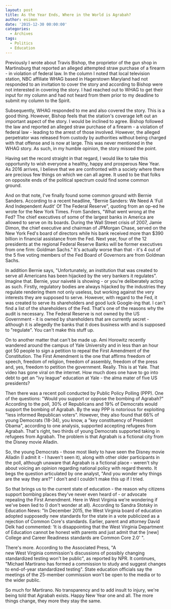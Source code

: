 ```yaml
---
layout: post
title: As the Year Ends, Where in the World is Agrabah?
author: esimon
date: '2015-12-30 00:00:00'
categories:
  - Archives
tags:
  - Politics
  - Education
---
```

Previously I wrote about Travis Bishop, the proprietor of the gun shop in Martinsburg that reported an alleged attempted straw purchase of a firearm - in violation of federal law. In the column I noted that local television station, NBC affiliate WHAG based in Hagerstown Maryland had not responded to an invitation to cover the story and according to Bishop were not interested in covering the story. I had reached out to WHAG to get their input for my column and had not heard from them prior to my deadline to submit my column to the Spirit. 

Subsequently, WHAG responded to me and also covered the story. This is a good thing. However, Bishop feels that the station's coverage left out an important aspect of the story. I would be inclined to agree. Bishop followed the law and reported an alleged straw purchase of a firearm - a violation of federal law - leading to the arrest of those involved. However, the alleged perpetrator was released from custody by authorities without being charged with that offense and is now at large. This was never mentioned in the WHAG story. As such, in my humble opinion, the story missed the point. 

Having set the record straight in that regard, I would like to take this opportunity to wish everyone a healthy, happy and prosperous New Year. As 2016 arrives, I believe that we are confronted with a society where there are precious few things on which we can all agree. It used to be that folks on opposite ends of the political spectrum could find some common ground. 

And on that note, I've finally found some common ground with Bernie Sanders. According to a recent headline, "Bernie Sanders: We Need A ‘Full And Independent Audit' Of The Federal Reserve", quoting from an op-ed he wrote for the New York Times. From Sanders, "What went wrong at the Fed? The chief executives of some of the largest banks in America are allowed to serve on its boards. During the Wall Street crisis of 2007, Jamie Dimon, the chief executive and chairman of JPMorgan Chase, served on the New York Fed's board of directors while his bank received more than $390 billion in financial assistance from the Fed. Next year, four of the 12 presidents at the regional Federal Reserve Banks will be former executives from one firm: Goldman Sachs." It's actually worse than that - it's 4 out of the 5 five voting members of the Fed Board of Governors are from Goldman Sachs. 

In addition Bernie says, "Unfortunately, an institution that was created to serve all Americans has been hijacked by the very bankers it regulates". Imagine that. Bernie, your naiveté is showing - or you're deliberately acting as such. Firstly, regulatory bodies are always hijacked by the industries they regulate rendering them not only useless, but working against the very interests they are supposed to serve. However, with regard to the Fed, it was created to serve its shareholders and good luck Google-ing that. I can't find a list of the shareholders of the Fed. That's one of the reasons why the audit is necessary. The Federal Reserve is not owned by the US Government - it is owned by shareholders that are currently secret - although it is allegedly the banks that it does business with and is supposed to "regulate". You can't make this stuff up. 

On to another matter that can't be made up. Ami Horowitz recently wandered around the campus of Yale University and in less than an hour got 50 people to sign a petition to repeal the First Amendment of the Constitution. The First Amendment is the one that affirms freedom of speech, freedom of religion, freedom of assembly, freedom of the press and, yes, freedom to petition the government. Really. This is at Yale. That video has gone viral on the internet. How much does one have to go into debt to get an "ivy league" education at Yale - the alma mater of five US presidents?

Then there was a recent poll conducted by Public Policy Polling (PPP). One of the questions: "Would you support or oppose the bombing of Agrabah?" According to the poll, 30% of Republicans and 19% of Democrats would support the bombing of Agrabah. By the way PPP is notorious for exploiting "less informed Republican voters". However, they also found that 66% of young Democrats (18-34), you know, a "key constituency of President Obama", according to one analysis, supported accepting refugees from Agrabah. That's right, two thirds of young Democrats supported taking in refugees from Agrabah. The problem is that Agrabah is a fictional city from the Disney movie Alladin. 

So, the young Democrats - those most likely to have seen the Disney movie Alladin (I admit it - I haven't seen it), along with other older participants in the poll, although unaware that Agrabah is a fictional place - weren't shy about voicing an opinion regarding national policy with regard thereto. It begs the question articulated by one analyst, "And you wonder why things are the way they are?" I don't and I couldn't make this up if I tried. 

So that brings us to the current state of education - the reason why citizens support bombing places they've never even heard of - or advocate repealing the First Amendment. Here in West Virginia we're wondering if we've been lied to (I don't wonder at all). According to Sandra Stotsky in Education News: "In December 2015, the West Virginia board of education adopted supposedly new standards for the state in a vote publicized as a rejection of Common Core's standards. Earlier, parent and attorney David Delk had commented: ‘It is disappointing that the West Virginia Department of Education cannot be honest with parents and just admit that the [new] College and Career Readiness standards are Common Core 2.0' ". 

There's more. According to the Associated Press, "A new West Virginia commission's discussions of possibly changing standardized testing won't be public", as reported by NPR. It continues, "Michael Martirano has formed a commission to study and suggest changes to end-of-year standardized testing". State education officials say the meetings of the 25-member commission won't be open to the media or to the wider public. 

So much for Martirano. No transparency and to add insult to injury, we're being told that Agrabah exists. Happy New Year one and all. The more things change, they more they stay the same. 

